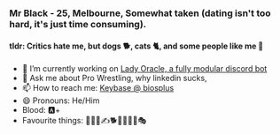<!--
**BiosPlus/BiosPlus** is a ✨ _special_ ✨ repository because its `README.md` (this file) appears on your GitHub profile.

Here are some ideas to get you started:
-->

### Mr Black - 25, Melbourne, Somewhat taken (dating isn't too hard, it's just time consuming).
#### tldr: Critics hate me, but dogs 🐕, cats 🐈, and some people like me 🤟

- 🔭 I’m currently working on [Lady Oracle, a fully modular discord bot](https://github.com/BiosPlus/LadyOracle)
- 💬 Ask me about Pro Wrestling, why linkedin sucks, 
- 📫 How to reach me: [Keybase @ biosplus](https://keybase.io/biosplus)
- 😄 Pronouns: He/Him
- Blood: 🅰️+
- Favourite things: 🤼🍺👺✍️🐕🍌🍺🍺🍺🎭


<!-- - 🌱 I’m currently learning ...
- 👯 I’m looking to collaborate on ... -->
<!-- - 🤔 I’m looking for help with ... -->
